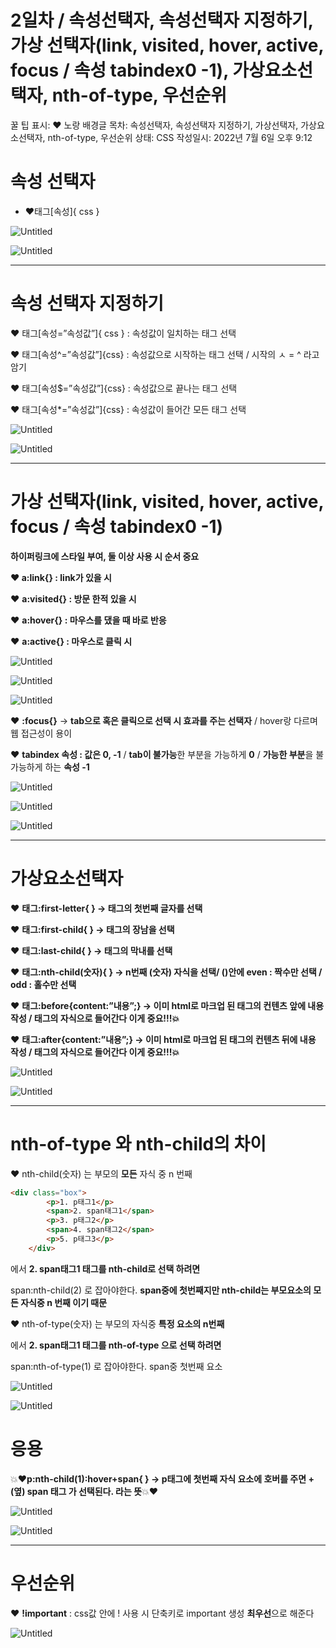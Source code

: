 # 2일차 / 속성선택자, 속성선택자 지정하기, 가상 선택자(link, visited, hover, active, focus / 속성 tabindex0 -1), 가상요소선택자, nth-of-type, 우선순위

꿀 팁 표시: ❤ 노랑 배경글
목차: 속성선택자, 속성선택자 지정하기, 가상선택자, 가상요소선택자, nth-of-type, 우선순위
상태: CSS
작성일시: 2022년 7월 6일 오후 9:12

# 속성 선택자

- ❤태그[속성]{ css }

![Untitled](Untitled%20127.png)

![Untitled](Untitled%20128.png)

---

# 속성 선택자 지정하기

❤ 태그[속성=”속성값”]{ css } : 속성값이 일치하는 태그 선택

❤ 태그[속성^=”속성값”]{css} : 속성값으로 시작하는 태그 선택 / 시작의 ㅅ = ^ 라고 암기

❤ 태그[속성$=”속성값”]{css} : 속성값으로 끝나는 태그 선택

❤ 태그[속성*=”속성값”]{css} : 속성값이 들어간 모든 태그 선택

![Untitled](Untitled%20129.png)

![Untitled](Untitled%20130.png)

---

# 가상 선택자(link, visited, hover, active, focus / 속성 tabindex0 -1)

**하이퍼링크에 스타일 부여, 둘 이상 사용 시 순서 중요**

**❤ a:link{} : link가 있을 시**

❤ **a:visited{} : 방문 한적 있을 시**

❤ **a:hover{} : 마우스를 댔을 때 바로 반응**

❤ **a:active{} : 마우스로 클릭 시**

![Untitled](Untitled%20131.png)

![Untitled](Untitled%20132.png)

![Untitled](Untitled%20133.png)

❤ **:focus{}** → **tab으로 혹은 클릭으로 선택 시 효과를 주는 선택자** / hover랑 다르며 웹 접근성이 용이

❤ **tabindex 속성 : 값은 0, -1** / **tab이 불가능**한 부분을 가능하게 **0** / **가능한 부분**을 불가능하게 하는 **속성 -1**

![Untitled](Untitled%20134.png)

![Untitled](Untitled%20135.png)

![Untitled](Untitled%20136.png)

---

# 가상요소선택자

❤ **태그:first-letter{ } → 태그의 첫번째 글자를 선택**

❤ **태그:first-child{ } → 태그의 장남을 선택**

❤ **태그:last-child{ } → 태그의 막내를 선택**

❤ **태그:nth-child(숫자){ } → n번째 (숫자) 자식을 선택/  ()안에 even : 짝수만 선택 / odd : 홀수만 선택**

❤ **태그:before{content:”내용”;} → 이미 html로 마크업 된 태그의 컨텐츠 앞에 내용 작성 / 태그의 자식으로 들어간다 이게 중요!!!💥**

❤ **태그:after{content:”내용”;} → 이미 html로 마크업 된 태그의 컨텐츠 뒤에 내용 작성 / 태그의 자식으로 들어간다 이게 중요!!!💥**

![Untitled](Untitled%20137.png)

![Untitled](Untitled%20138.png)

 

---

# nth-of-type 와 nth-child의 차이

❤ nth-child(숫자) 는 부모의 **모든** 자식 중 n 번째

```html
<div class="box">
        <p>1. p태그1</p>
        <span>2. span태그1</span>
        <p>3. p태그2</p>
        <span>4. span태그2</span>
        <p>5. p태그3</p>
    </div>
```

에서 **<span>2. span태그1</span> 태그를 nth-child로 선택 하려면**

span:nth-child(2) 로 잡아야한다. **span중에 첫번째지만 nth-child는 부모요소의 모든 자식중 n 번째 이기 때문**

❤ nth-of-type(숫자) 는 부모의 자식중 **특정 요소의 n번째**

에서 **<span>2. span태그1</span> 태그를 nth-of-type 으로 선택 하려면**

span:nth-of-type(1) 로 잡아야한다. span중 첫번째 요소

![Untitled](Untitled%20139.png)

![Untitled](Untitled%20140.png)

# 응용

💥❤**p:nth-child(1):hover+span{   }  → p태그에 첫번째 자식 요소에 호버를 주면 + (옆) span 태그 가 선택된다. 라는 뜻**💥❤

![Untitled](Untitled%20141.png)

![Untitled](Untitled%20142.png)

---

# 우선순위

❤ **!important** : css값 안에 ! 사용 시 단축키로 important 생성 **최우선**으로 해준다

![Untitled](Untitled%20143.png)